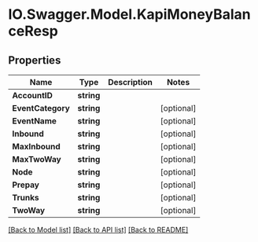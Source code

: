 # IO.Swagger.Model.KapiMoneyBalanceResp
## Properties

Name | Type | Description | Notes
------------ | ------------- | ------------- | -------------
**AccountID** | **string** |  | 
**EventCategory** | **string** |  | [optional] 
**EventName** | **string** |  | [optional] 
**Inbound** | **string** |  | [optional] 
**MaxInbound** | **string** |  | [optional] 
**MaxTwoWay** | **string** |  | [optional] 
**Node** | **string** |  | [optional] 
**Prepay** | **string** |  | [optional] 
**Trunks** | **string** |  | [optional] 
**TwoWay** | **string** |  | [optional] 

[[Back to Model list]](../README.md#documentation-for-models) [[Back to API list]](../README.md#documentation-for-api-endpoints) [[Back to README]](../README.md)

